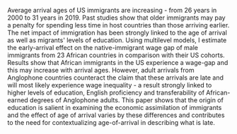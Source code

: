 Average arrival ages of US immigrants are increasing - from 26 years in 2000 to 31 years in 
2019. Past studies show that older immigrants may pay a penalty for spending less time in host 
countries than those arriving earlier. The net impact of immigration has been strongly linked 
to the age of arrival as well as migrants' levels of education. Using multilevel models, I estimate 
the early-arrival effect on the native-immigrant wage gap of male immigrants from 23 African 
countries in comparison with their US cohorts. Results show that African immigrants in the US 
experience a wage-gap and this may increase with arrival ages. However, adult arrivals from 
Anglophone countries counteract the claim that these arrivals are late and will most likely 
experience wage inequality - a result strongly linked to higher levels of education, English 
proficiency and transferability of African-earned degrees of Anglophone adults. This paper 
shows that the origin of education is salient in examining the economic assimilation of 
immigrants and the effect of age of arrival varies by these differences and contributes to the 
need for contextualizing age-of-arrival in describing what is late.
